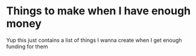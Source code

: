 # Things to make when I have enough money
Yup this just contains a list of things I wanna create when I get enough funding for them
